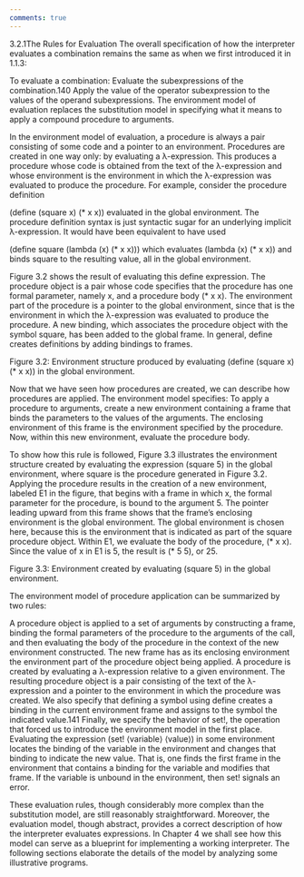```yaml
---
comments: true
---
```


3.2.1The Rules for Evaluation
The overall specification of how the interpreter evaluates a combination remains the same as when we first introduced it in 1.1.3:

To evaluate a combination:
Evaluate the subexpressions of the combination.140
Apply the value of the operator subexpression to the values of the operand subexpressions.
The environment model of evaluation replaces the substitution model in specifying what it means to apply a compound procedure to arguments.

In the environment model of evaluation, a procedure is always a pair consisting of some code and a pointer to an environment. Procedures are created in one way only: by evaluating a λ-expression. This produces a procedure whose code is obtained from the text of the λ-expression and whose environment is the environment in which the λ-expression was evaluated to produce the procedure. For example, consider the procedure definition

(define (square x)
  (* x x))
evaluated in the global environment. The procedure definition syntax is just syntactic sugar for an underlying implicit λ-expression. It would have been equivalent to have used

(define square
  (lambda (x) (* x x)))
which evaluates (lambda (x) (* x x)) and binds square to the resulting value, all in the global environment.

Figure 3.2 shows the result of evaluating this define expression. The procedure object is a pair whose code specifies that the procedure has one formal parameter, namely x, and a procedure body (* x x). The environment part of the procedure is a pointer to the global environment, since that is the environment in which the λ-expression was evaluated to produce the procedure. A new binding, which associates the procedure object with the symbol square, has been added to the global frame. In general, define creates definitions by adding bindings to frames.


Figure 3.2: Environment structure produced by evaluating (define (square x) (* x x)) in the global environment.

Now that we have seen how procedures are created, we can describe how procedures are applied. The environment model specifies: To apply a procedure to arguments, create a new environment containing a frame that binds the parameters to the values of the arguments. The enclosing environment of this frame is the environment specified by the procedure. Now, within this new environment, evaluate the procedure body.

To show how this rule is followed, Figure 3.3 illustrates the environment structure created by evaluating the expression (square 5) in the global environment, where square is the procedure generated in Figure 3.2. Applying the procedure results in the creation of a new environment, labeled E1 in the figure, that begins with a frame in which x, the formal parameter for the procedure, is bound to the argument 5. The pointer leading upward from this frame shows that the frame’s enclosing environment is the global environment. The global environment is chosen here, because this is the environment that is indicated as part of the square procedure object. Within E1, we evaluate the body of the procedure, (* x x). Since the value of x in E1 is 5, the result is (* 5 5), or 25.


Figure 3.3: Environment created by evaluating (square 5) in the global environment.

The environment model of procedure application can be summarized by two rules:

A procedure object is applied to a set of arguments by constructing a frame, binding the formal parameters of the procedure to the arguments of the call, and then evaluating the body of the procedure in the context of the new environment constructed. The new frame has as its enclosing environment the environment part of the procedure object being applied.
A procedure is created by evaluating a λ-expression relative to a given environment. The resulting procedure object is a pair consisting of the text of the λ-expression and a pointer to the environment in which the procedure was created.
We also specify that defining a symbol using define creates a binding in the current environment frame and assigns to the symbol the indicated value.141 Finally, we specify the behavior of set!, the operation that forced us to introduce the environment model in the first place. Evaluating the expression (set! ⟨variable⟩ ⟨value⟩) in some environment locates the binding of the variable in the environment and changes that binding to indicate the new value. That is, one finds the first frame in the environment that contains a binding for the variable and modifies that frame. If the variable is unbound in the environment, then set! signals an error.

These evaluation rules, though considerably more complex than the substitution model, are still reasonably straightforward. Moreover, the evaluation model, though abstract, provides a correct description of how the interpreter evaluates expressions. In Chapter 4 we shall see how this model can serve as a blueprint for implementing a working interpreter. The following sections elaborate the details of the model by analyzing some illustrative programs.